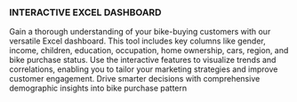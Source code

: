 ### INTERACTIVE EXCEL DASHBOARD 
Gain a thorough understanding of your bike-buying customers with our versatile Excel dashboard. This tool includes key columns like gender, income, children, education, occupation, home ownership, cars, region, and bike purchase status. Use the interactive features to visualize trends and correlations, enabling you to tailor your marketing strategies and improve customer engagement. Drive smarter decisions with comprehensive demographic insights into bike purchase pattern
